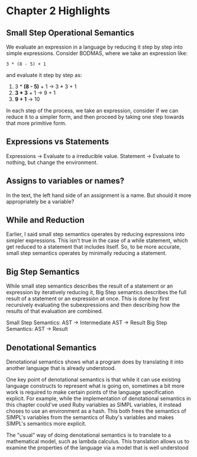 # Chapter 2 Highlights

## Small Step Operational Semantics

We evaluate an expression in a language by reducing it step by step into simple expressions. Consider BODMAS, where we take an expression like:

```
3 * (8 - 5) + 1
```

and evaluate it step by step as:

1. 3 * **(8 - 5)** + 1 -> 3 * 3 + 1
2. **3 * 3** + 1 -> 9 + 1
3. **9 + 1** -> 10

In each step of the process, we take an expression, consider if we can reduce it to a simpler form, and then proceed by taking one step towards that more primitive form. 

## Expressions vs Statements

Expressions -> Evaluate to a irreducible value.
Statement -> Evaluate to nothing, but change the environment.

## Assigns to variables or names?

In the text, the left hand side of an assignment is a name. But should it more appropriately be a variable?

## While and Reduction

Earlier, I said small step semantics operates by reducing expressions into simpler expressions. This isn't true in the case of a while statement, which get reduced to a statement that includes itself. So, to be more accurate, small step semantics operates by minimally reducing a statement.

## Big Step Semantics

While small step semantics describes the result of a statement or an expression by iteratively reducing it, Big Step semantics describes the full result of a statement or an expression at once. This is done by first recursively evaluating the subexpressions and then describing how the results of that evaluation are combined.

Small Step Semantics: AST -> Intermediate AST -> Result
Big Step Semantics: AST -> Result

## Denotational Semantics

Denotational semantics shows what a program does by translating it into another language that is already understood. 

One key point of denotational semantics is that while it can use existing language constructs to represent what is going on, sometimes a bit more work is required to make certain points of the language specification explicit. For example, while the implementation of denotational semantics in this chapter could've used Ruby variables as SIMPL variables, it instead choses to use an environment as a hash. This both frees the semantics of SIMPL's variables from the semantics of Ruby's variables and makes SIMPL's semantics more explicit.

The "usual" way of doing denotational semantics is to translate to a mathematical model, such as lambda calculus. This translation allows us to examine the properties of the language via a model that is well understood
